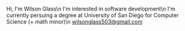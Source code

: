 Hi, I'm Wilson Glass\n
I'm interested in software development\n
I'm currently persuing a degree at University of San Diego for Computer Science (+ math minor)\n
wilsonglass503@gmail.com
